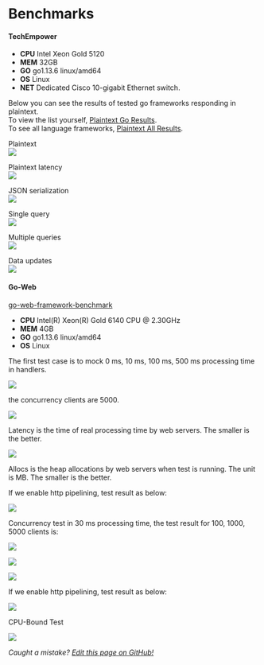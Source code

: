 # Benchmarks

#### TechEmpower
* **CPU**  Intel Xeon Gold 5120  
* **MEM** 32GB  
* **GO** go1.13.6 linux/amd64  
* **OS** Linux  
* **NET** Dedicated Cisco 10-gigabit Ethernet switch.


Below you can see the results of tested go frameworks responding in plaintext.  
To view the list yourself, [Plaintext Go Results](https://www.techempower.com/benchmarks/#section=test&runid=8721f3a4-7b13-4703-9cd8-91b6779668c2&hw=ph&test=plaintext&l=zijocf-1r).  
To see all language frameworks, [Plaintext All Results](https://www.techempower.com/benchmarks/#section=test&runid=8721f3a4-7b13-4703-9cd8-91b6779668c2&hw=ph&test=plaintext).  

Plaintext  
![](static/benchmarks/techempower-plaintext.png)

Plaintext latency  
![](static/benchmarks/techempower-plaintext-latency.png)

JSON serialization  
![](static/benchmarks/techempower-json.png)

Single query  
![](static/benchmarks/techempower-single-query.png)

Multiple queries  
![](static/benchmarks/techempower-multiple-queries.png)

Data updates  
![](static/benchmarks/techempower-updates.png)

#### Go-Web
[go-web-framework-benchmark](https://github.com/smallnest/go-web-framework-benchmark)

* **CPU** Intel(R) Xeon(R) Gold 6140 CPU @ 2.30GHz
* **MEM** 4GB
* **GO** go1.13.6 linux/amd64
* **OS** Linux  

The first test case is to mock 0 ms, 10 ms, 100 ms, 500 ms processing time in handlers.  

![](static/benchmarks/benchmark.png)

the concurrency clients are 5000.

![](static/benchmarks/benchmark_latency.png)

Latency is the time of real processing time by web servers. The smaller is the better.

![](static/benchmarks/benchmark_alloc.png)

Allocs is the heap allocations by web servers when test is running. The unit is MB. The smaller is the better.

If we enable http pipelining, test result as below:

![](static/benchmarks/benchmark-pipeline.png)

Concurrency test in 30 ms processing time, the test result for 100, 1000, 5000 clients is:

![](static/benchmarks/concurrency.png)

![](static/benchmarks/concurrency_latency.png)

![](static/benchmarks/concurrency_alloc.png)

If we enable http pipelining, test result as below:

![](static/benchmarks/concurrency-pipeline.png)

CPU-Bound Test  

![](static/benchmarks/cpubound_benchmark.png)

*Caught a mistake? [Edit this page on GitHub!](https://github.com/Fenny/fiber/blob/master/docs/benchmarks.md)*
